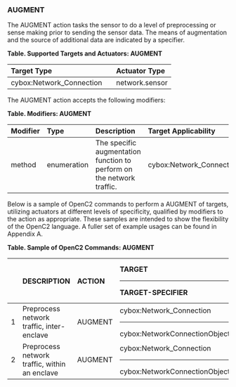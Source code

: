 ### AUGMENT
The AUGMENT action tasks the sensor to do a level of preprocessing or sense making prior to sending the sensor data.
The means of augmentation and the source of additional data are indicated by a specifier.

**Table. Supported Targets and Actuators: AUGMENT**

| Target Type |  | Actuator Type | 
| :--- | :--- | :--- | 
| cybox:Network_Connection |  | network.sensor | 

The AUGMENT action accepts the following modifiers:

**Table. Modifiers: AUGMENT**

| Modifier | Type | Description | Target Applicability | 
| :--- | :--- | :--- | :--- | 
| method | enumeration | The specific augmentation function to perform on the network traffic. | cybox:Network_Connection | 

Below is a sample of OpenC2 commands to perform a AUGMENT of targets, utilizing actuators at different levels of specificity, qualified by modifiers to the action as appropriate. These samples are intended to show the flexibility of the OpenC2 language. A fuller set of example usages can be found in Appendix A.

**Table. Sample of OpenC2 Commands: AUGMENT**

|  | DESCRIPTION | ACTION | TARGET<hr>TARGET-SPECIFIER | ACTUATOR<hr>ACTUATOR-SPECIFIER | MODIFIER | 
| :--- | :--- | :--- | :--- | :--- | :--- | 
| 1 | Preprocess network traffic, inter-enclave | AUGMENT | cybox:Network_Connection<hr>cybox:NetworkConnectionObjectType | <hr> | method | 
| 2 | Preprocess network traffic, within an enclave | AUGMENT | cybox:Network_Connection<hr>cybox:NetworkConnectionObjectType | network.sensor<hr>(optional) | method | 
